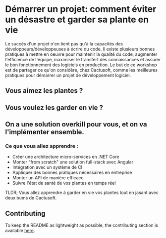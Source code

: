 # Démarrer un projet: comment éviter un désastre et garder sa plante en vie

Le succès d'un projet n'en tient pas qu'à la capacités des développeurs/développeuses à écrire du code. Il existe plusieurs bonnes pratiques à mettre en oeuvre pour maintenir la qualité du code, augmenter l'efficience de l'équipe, maximiser le transfert des connaissances et assurer le bon fonctionnement des logiciels en production. Le but de ce workshop est de partager ce qu'on considère, chez Cactusoft, comme les meilleures pratiques pour démarrer un projet de développement logiciel.

## Vous aimez les plantes ? 
## Vous voulez les garder en vie ?
## On a une solution overkill pour vous, et on va l'implémenter ensemble.

### Ce que vous allez apprendre :

* Créer une architecture micro-services en .NET Core
* Monter "from scratch" une solution full-stack avec Angular
* Intégration avec un système de CI
* Appliquer des bonnes pratiques nécessaires en entreprise
* Monter un API de manière efficace
* Suivre l'état de santé de vos plantes en temps réel

TLDR; Vous allez apprendre à garder en vie vos plantes tout en jasant avec deux bums de Cactusoft.

## Contributing

To keep the README as lightweight as possible, the contributing section is available [here](./.github/contributing.md).